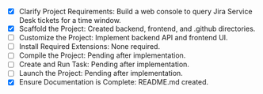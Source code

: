 - [x] Clarify Project Requirements: Build a web console to query Jira Service Desk tickets for a time window.
- [x] Scaffold the Project: Created backend, frontend, and .github directories.
- [ ] Customize the Project: Implement backend API and frontend UI.
- [ ] Install Required Extensions: None required.
- [ ] Compile the Project: Pending after implementation.
- [ ] Create and Run Task: Pending after implementation.
- [ ] Launch the Project: Pending after implementation.
- [x] Ensure Documentation is Complete: README.md created.
